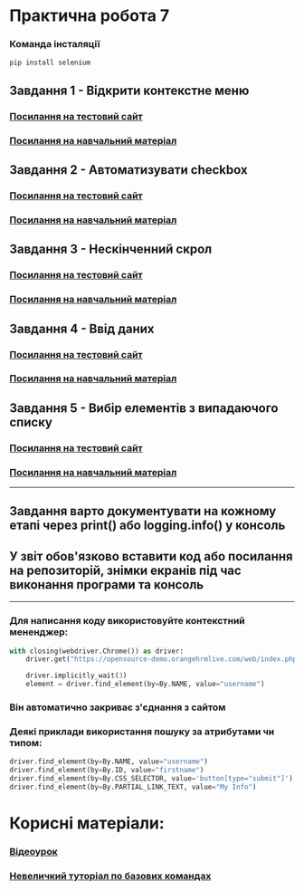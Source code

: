 # Практична робота 7

### Команда інсталяції
``
pip install selenium
``


## Завдання 1 - Відкрити контекстне меню

### [Посилання на тестовий сайт](https://the-internet.herokuapp.com/context_menu)
### [Посилання на навчальний матеріал](https://www.selenium.dev/documentation/webdriver/actions_api/mouse/)


## Завдання 2 - Автоматизувати checkbox

### [Посилання на тестовий сайт](https://the-internet.herokuapp.com/checkboxes)
### [Посилання на навчальний матеріал](https://www.selenium.dev/documentation/webdriver/actions_api/mouse/)

## Завдання 3 - Нескінченний скрол

### [Посилання на тестовий сайт](https://the-internet.herokuapp.com/infinite_scroll)
### [Посилання на навчальний матеріал](https://www.selenium.dev/documentation/webdriver/actions_api/wheel/)

## Завдання 4 - Ввід даних

### [Посилання на тестовий сайт](https://the-internet.herokuapp.com/inputs)
### [Посилання на навчальний матеріал](https://pythonexamples.org/python-selenium-enter-value-in-input-text/)

## Завдання 5 - Вибір елементів з випадаючого списку

### [Посилання на тестовий сайт](https://the-internet.herokuapp.com/dropdown)
### [Посилання на навчальний матеріал](https://www.youtube.com/watch?v=E4WlUXrJgy4)



---
## Завдання варто документувати на кожному етапі через print() або logging.info() у консоль
## У звіт обов'язково вставити код або посилання на репозиторій, знімки екранів під час виконання програми та консоль

---

### Для написання коду використовуйте контекстний мененджер:
```python
with closing(webdriver.Chrome()) as driver:
    driver.get("https://opensource-demo.orangehrmlive.com/web/index.php/auth/login")

    driver.implicitly_wait(3)
    element = driver.find_element(by=By.NAME, value="username")
```
### Він автоматично закриває з'єднання з сайтом

### Деякі приклади використання пошуку за атрибутами чи типом:
```python
driver.find_element(by=By.NAME, value="username")
driver.find_element(by=By.ID, value="firstname")
driver.find_element(by=By.CSS_SELECTOR, value='button[type="submit"]')
driver.find_element(by=By.PARTIAL_LINK_TEXT, value="My Info")

```

# Корисні матеріали:
### [Відеоурок](https://www.youtube.com/watch?v=NB8OceGZGjA&t=3s)
### [Невеличкий туторіал по базових командах](https://www.geeksforgeeks.org/selenium-python-tutorial/)